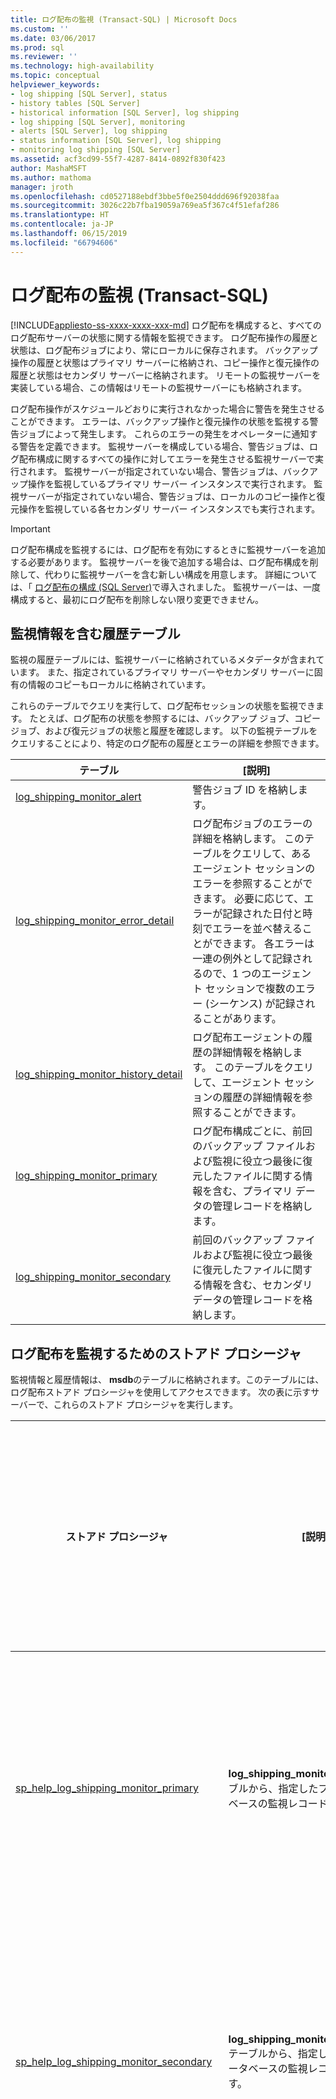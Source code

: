 ```yaml
---
title: ログ配布の監視 (Transact-SQL) | Microsoft Docs
ms.custom: ''
ms.date: 03/06/2017
ms.prod: sql
ms.reviewer: ''
ms.technology: high-availability
ms.topic: conceptual
helpviewer_keywords:
- log shipping [SQL Server], status
- history tables [SQL Server]
- historical information [SQL Server], log shipping
- log shipping [SQL Server], monitoring
- alerts [SQL Server], log shipping
- status information [SQL Server], log shipping
- monitoring log shipping [SQL Server]
ms.assetid: acf3cd99-55f7-4287-8414-0892f830f423
author: MashaMSFT
ms.author: mathoma
manager: jroth
ms.openlocfilehash: cd0527188ebdf3bbe5f0e2504ddd696f92038faa
ms.sourcegitcommit: 3026c22b7fba19059a769ea5f367c4f51efaf286
ms.translationtype: HT
ms.contentlocale: ja-JP
ms.lasthandoff: 06/15/2019
ms.locfileid: "66794606"
---
```

# <a name="monitor-log-shipping-transact-sql"></a>ログ配布の監視 (Transact-SQL)
[!INCLUDE[appliesto-ss-xxxx-xxxx-xxx-md](../../includes/appliesto-ss-xxxx-xxxx-xxx-md.md)]
  ログ配布を構成すると、すべてのログ配布サーバーの状態に関する情報を監視できます。 ログ配布操作の履歴と状態は、ログ配布ジョブにより、常にローカルに保存されます。 バックアップ操作の履歴と状態はプライマリ サーバーに格納され、コピー操作と復元操作の履歴と状態はセカンダリ サーバーに格納されます。 リモートの監視サーバーを実装している場合、この情報はリモートの監視サーバーにも格納されます。  
  
 ログ配布操作がスケジュールどおりに実行されなかった場合に警告を発生させることができます。 エラーは、バックアップ操作と復元操作の状態を監視する警告ジョブによって発生します。 これらのエラーの発生をオペレーターに通知する警告を定義できます。 監視サーバーを構成している場合、警告ジョブは、ログ配布構成に関するすべての操作に対してエラーを発生させる監視サーバーで実行されます。 監視サーバーが指定されていない場合、警告ジョブは、バックアップ操作を監視しているプライマリ サーバー インスタンスで実行されます。 監視サーバーが指定されていない場合、警告ジョブは、ローカルのコピー操作と復元操作を監視している各セカンダリ サーバー インスタンスでも実行されます。  
  
> [!IMPORTANT]  
>  ログ配布構成を監視するには、ログ配布を有効にするときに監視サーバーを追加する必要があります。 監視サーバーを後で追加する場合は、ログ配布構成を削除して、代わりに監視サーバーを含む新しい構成を用意します。 詳細については、「 [ログ配布の構成 &#40;SQL Server&#41;](../../database-engine/log-shipping/configure-log-shipping-sql-server.md)で導入されました。 監視サーバーは、一度構成すると、最初にログ配布を削除しない限り変更できません。  
  
## <a name="history-tables-containing-monitoring-information"></a>監視情報を含む履歴テーブル  
 監視の履歴テーブルには、監視サーバーに格納されているメタデータが含まれています。 また、指定されているプライマリ サーバーやセカンダリ サーバーに固有の情報のコピーもローカルに格納されています。  
  
 これらのテーブルでクエリを実行して、ログ配布セッションの状態を監視できます。 たとえば、ログ配布の状態を参照するには、バックアップ ジョブ、コピー ジョブ、および復元ジョブの状態と履歴を確認します。 以下の監視テーブルをクエリすることにより、特定のログ配布の履歴とエラーの詳細を参照できます。  
  
|テーブル|[説明]|  
|-----------|-----------------|  
|[log_shipping_monitor_alert](../../relational-databases/system-tables/log-shipping-monitor-alert-transact-sql.md)|警告ジョブ ID を格納します。|  
|[log_shipping_monitor_error_detail](../../relational-databases/system-tables/log-shipping-monitor-error-detail-transact-sql.md)|ログ配布ジョブのエラーの詳細を格納します。 このテーブルをクエリして、あるエージェント セッションのエラーを参照することができます。 必要に応じて、エラーが記録された日付と時刻でエラーを並べ替えることができます。 各エラーは一連の例外として記録されるので、1 つのエージェント セッションで複数のエラー (シーケンス) が記録されることがあります。|  
|[log_shipping_monitor_history_detail](../../relational-databases/system-tables/log-shipping-monitor-history-detail-transact-sql.md)|ログ配布エージェントの履歴の詳細情報を格納します。 このテーブルをクエリして、エージェント セッションの履歴の詳細情報を参照することができます。|  
|[log_shipping_monitor_primary](../../relational-databases/system-tables/log-shipping-monitor-primary-transact-sql.md)|ログ配布構成ごとに、前回のバックアップ ファイルおよび監視に役立つ最後に復元したファイルに関する情報を含む、プライマリ データの管理レコードを格納します。|  
|[log_shipping_monitor_secondary](../../relational-databases/system-tables/log-shipping-monitor-secondary-transact-sql.md)|前回のバックアップ ファイルおよび監視に役立つ最後に復元したファイルに関する情報を含む、セカンダリ データの管理レコードを格納します。|  
  
## <a name="stored-procedures-for-monitoring-log-shipping"></a>ログ配布を監視するためのストアド プロシージャ  
 監視情報と履歴情報は、 **msdb**のテーブルに格納されます。このテーブルには、ログ配布ストアド プロシージャを使用してアクセスできます。 次の表に示すサーバーで、これらのストアド プロシージャを実行します。  
  
|ストアド プロシージャ|[説明]|プロシージャを実行するサーバー|  
|----------------------|-----------------|---------------------------|  
|[sp_help_log_shipping_monitor_primary](../../relational-databases/system-stored-procedures/sp-help-log-shipping-monitor-primary-transact-sql.md)|**log_shipping_monitor_primary** テーブルから、指定したプライマリ データベースの監視レコードを返します。|監視サーバーまたはプライマリ サーバー|  
|[sp_help_log_shipping_monitor_secondary](../../relational-databases/system-stored-procedures/sp-help-log-shipping-monitor-secondary-transact-sql.md)|**log_shipping_monitor_secondary** テーブルから、指定したセカンダリ データベースの監視レコードを返します。|監視サーバーまたはセカンダリ サーバー|  
|[sp_help_log_shipping_alert_job](../../relational-databases/system-stored-procedures/sp-help-log-shipping-alert-job-transact-sql.md)|警告ジョブのジョブ ID を返します。|監視サーバー (監視サーバーが定義されていない場合はプライマリ サーバーまたはセカンダリ サーバー)|  
|[sp_help_log_shipping_primary_database](../../relational-databases/system-stored-procedures/sp-help-log-shipping-primary-database-transact-sql.md)|プライマリ データベースの設定を取得し、 **log_shipping_primary_databases** テーブルと **log_shipping_monitor_primary** テーブルの値を表示します。|プライマリ サーバー|  
|[sp_help_log_shipping_primary_secondary](../../relational-databases/system-stored-procedures/sp-help-log-shipping-primary-secondary-transact-sql.md)|プライマリ データベースのセカンダリ データベース名を取得します。|プライマリ サーバー|  
|[sp_help_log_shipping_secondary_database](../../relational-databases/system-stored-procedures/sp-help-log-shipping-secondary-database-transact-sql.md)|**log_shipping_secondary**、 **log_shipping_secondary_databases** 、および **log_shipping_monitor_secondary** の各テーブルからセカンダリ データベースの設定を取得します。|セカンダリ サーバー|  
|[sp_help_log_shipping_secondary_primary &#40;Transact-SQL&#41;](../../relational-databases/system-stored-procedures/sp-help-log-shipping-secondary-primary-transact-sql.md)|セカンダリ サーバーにある指定されたプライマリ データベースの設定を取得します。|セカンダリ サーバー|  
  
## <a name="see-also"></a>参照  
 [ログ配布レポートの表示 &#40;SQL Server Management Studio&#41;](../../database-engine/log-shipping/view-the-log-shipping-report-sql-server-management-studio.md)   
 [ログ配布のストアド プロシージャとテーブル](../../database-engine/log-shipping/log-shipping-tables-and-stored-procedures.md)  
  
  
